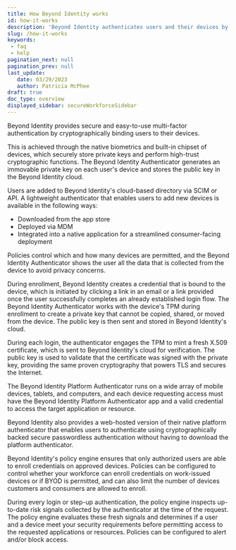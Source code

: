 ```yaml
---
title: How Beyond Identity works
id: how-it-works
description: 'Beyond Identity authenticates users and their devices by cryptographically binding users to devices, providing complete control over who and what devices can access your SaaS apps and cloud infrastructure.'
slug: /how-it-works 
keywords: 
 - faq
 - help
pagination_next: null
pagination_prev: null
last_update: 
   date: 03/29/2023
   author: Patricia McPhee
draft: true
doc_type: overview
displayed_sidebar: secureWorkforceSidebar
---
```


Beyond Identity provides secure and easy-to-use multi-factor authentication by cryptographically binding users to their devices. 

This is achieved through the native biometrics and built-in chipset of devices, which securely store private keys and perform high-trust cryptographic functions. The Beyond Identity Authenticator generates an immovable private key on each user's device and stores the public key in the Beyond Identity cloud.

Users are added to Beyond Identity's cloud-based directory via SCIM or API. A lightweight authenticator that enables users to add new devices is available in the following ways:

- Downloaded from the app store
- Deployed via MDM
- Integrated into a native application for a streamlined consumer-facing deployment

Policies control which and how many devices are permitted, and the Beyond Identity Authenticator shows the user all the data that is collected from the device to avoid privacy concerns.

During enrollment, Beyond Identity creates a credential that is bound to the device, which is initiated by clicking a link in an email or a link provided once the user successfully completes an already established login flow. The Beyond Identity Authenticator works with the device's TPM during enrollment to create a private key that cannot be copied, shared, or moved from the device. The public key is then sent and stored in Beyond Identity's cloud.

During each login, the authenticator engages the TPM to mint a fresh X.509 certificate, which is sent to Beyond Identity's cloud for verification. The public key is used to validate that the certificate was signed with the private key, providing the same proven cryptography that powers TLS and secures the Internet.

The Beyond Identity Platform Authenticator runs on a wide array of mobile devices, tablets, and computers, and each device requesting access must have the Beyond Identity Platform Authenticator app and a valid credential to access the target application or resource.

Beyond Identity also provides a web-hosted version of their native platform authenticator that enables users to authenticate using cryptographically backed secure passwordless authentication without having to download the platform authenticator.

Beyond Identity's policy engine ensures that only authorized users are able to enroll credentials on approved devices. Policies can be configured to control whether your workforce can enroll credentials on work-issued devices or if BYOD is permitted, and can also limit the number of devices customers and consumers are allowed to enroll.

During every login or step-up authentication, the policy engine inspects up-to-date risk signals collected by the authenticator at the time of the request. The policy engine evaluates these fresh signals and determines if a user and a device meet your security requirements before permitting access to the requested applications or resources. Policies can be configured to alert and/or block access.